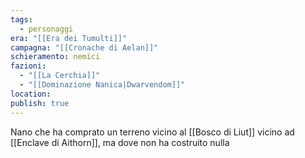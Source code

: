```yaml
---
tags:
  - personaggi
era: "[[Era dei Tumulti]]"
campagna: "[[Cronache di Aelan]]"
schieramento: nemici
fazioni:
  - "[[La Cerchia]]"
  - "[[Dominazione Nanica|Dwarvendom]]"
location:
publish: true
---
```


Nano che ha comprato un terreno vicino al [[Bosco di Liut]] vicino ad [[Enclave di Aithorn]], ma dove non ha costruito nulla